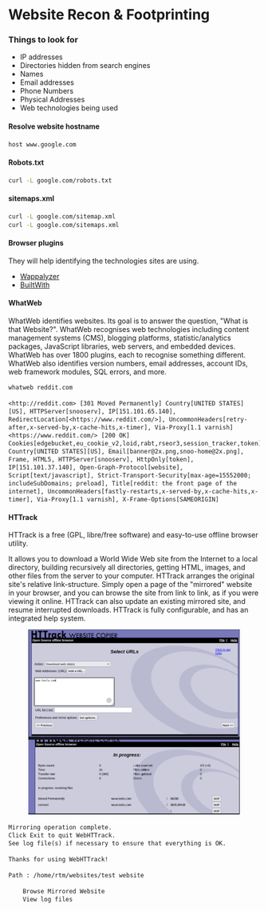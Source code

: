 # Website Recon & Footprinting



### Things to look for

* IP addresses
* Directories hidden from search engines
* Names
* Email addresses
* Phone Numbers
* Physical Addresses
* Web technologies being used

#### Resolve website hostname

```bash
host www.google.com
```

#### Robots.txt

```bash
curl -L google.com/robots.txt
```

#### sitemaps.xml

```bash
curl -L google.com/sitemap.xml
curl -L google.com/sitemaps.xml
```

#### Browser plugins

They will help identifying the technologies sites are using.

* [Wappalyzer](https://chrome.google.com/webstore/detail/wappalyzer-technology-pro/gppongmhjkpfnbhagpmjfkannfbllamg)
* [BuiltWith](https://chrome.google.com/webstore/detail/builtwith-technology-prof/dapjbgnjinbpoindlpdmhochffioedbn/related?hl=en)

#### WhatWeb

WhatWeb identifies websites. Its goal is to answer the question, "What is that Website?". WhatWeb recognises web technologies including content management systems (CMS), blogging platforms, statistic/analytics packages, JavaScript libraries, web servers, and embedded devices. WhatWeb has over 1800 plugins, each to recognise something different. WhatWeb also identifies version numbers, email addresses, account IDs, web framework modules, SQL errors, and more.

```
whatweb reddit.com

<http://reddit.com> [301 Moved Permanently] Country[UNITED STATES][US], HTTPServer[snooserv], IP[151.101.65.140], RedirectLocation[<https://www.reddit.com/>], UncommonHeaders[retry-after,x-served-by,x-cache-hits,x-timer], Via-Proxy[1.1 varnish]
<https://www.reddit.com/> [200 OK] Cookies[edgebucket,eu_cookie_v2,loid,rabt,rseor3,session_tracker,token], Country[UNITED STATES][US], Email[banner@2x.png,snoo-home@2x.png], Frame, HTML5, HTTPServer[snooserv], HttpOnly[token], IP[151.101.37.140], Open-Graph-Protocol[website], Script[text/javascript], Strict-Transport-Security[max-age=15552000; includeSubDomains; preload], Title[reddit: the front page of the internet], UncommonHeaders[fastly-restarts,x-served-by,x-cache-hits,x-timer], Via-Proxy[1.1 varnish], X-Frame-Options[SAMEORIGIN]
```

#### HTTrack

HTTrack is a free (GPL, libre/free software) and easy-to-use offline browser utility.

It allows you to download a World Wide Web site from the Internet to a local directory, building recursively all directories, getting HTML, images, and other files from the server to your computer. HTTrack arranges the original site's relative link-structure. Simply open a page of the "mirrored" website in your browser, and you can browse the site from link to link, as if you were viewing it online. HTTrack can also update an existing mirrored site, and resume interrupted downloads. HTTrack is fully configurable, and has an integrated help system.



<figure><img src="../../../.gitbook/assets/image (5).png" alt=""><figcaption></figcaption></figure>



```
Mirroring operation complete.
Click Exit to quit WebHTTrack.
See log file(s) if necessary to ensure that everything is OK.

Thanks for using WebHTTrack!

Path : /home/rtm/websites/test website

    Browse Mirrored Website
    View log files
```
